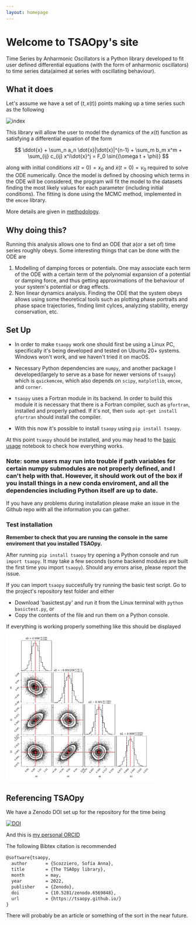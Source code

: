 ```yaml
---
layout: homepage
---
```


# Welcome to TSAOpy's site

Time Series by Anharmonic Oscillators is a Python library developed to fit user defined differential equations (with the form of anharmonic oscillators) to time series data(aimed at series with oscillating behaviour). 

## What it does

Let's assume we have a set of $(t,x(t))$ points making up a time series such as the following

![index](https://user-images.githubusercontent.com/94293518/180660624-b9c43ffd-2f0f-48b3-96b8-bac9a13a1f91.png)

This library will allow the user to model the dynamics of the $x(t)$ function as satisfying a differential equation of the form

$$ \ddot{x} + \sum_n a_n \dot{x}|\dot{x}|^{n-1} + \sum_m b_m x^m + \sum_{ij} c_{ij} x^i\dot{x}^j = F_0 \sin{(\omega t + \phi)} $$

along with initial conditions $x(t=0)=x_0$ and $\dot{x}(t=0)=v_0$ required to solve the ODE numerically. Once the model is defined by choosing which terms  in the ODE will be considered, the program will fit the model to the datasets finding the most likely values for each parameter (including initial conditions). The fitting is done using the MCMC method, implemented in the `emcee` library. 

More details are given in [methodology](https://tsaopy.github.io/methodology/).

## Why doing this?

Running this analysis allows one to find an ODE that a(or a set of) time series roughly obeys. Some interesting things that can be done with the ODE are
 
1. Modelling of damping forces or potentials. One may associate each term of the ODE with a certain term of the polynomial expansion of a potential or damping force, and thus getting approximations of the behaviour of your system's potential or drag effects.
2. Non linear dynamics analysis. Finding the ODE that the system obeys allows using some theoretical tools such as plotting phase portraits and phase space trajectories, finding limit  cylces, analyzing stability, energy conservation, etc.


## Set Up

- In order to make `tsaopy` work one should first be using a Linux PC, specifically it's being developed and tested on Ubuntu 20+ systems. Windows won't work, and we haven't tried it on macOS.

- Necessary Python dependencies are `numpy`, and another package I developed(largely to serve as a base for newer versions of `tsaopy`) which is `quickemcee`, which also depends on `scipy`, `matplotlib`, `emcee`, and `corner`. 

- `tsaopy` uses a Fortran module in its backend. In order to build this module it is necessary that there is a Fortran compiler, such as `gfortran`, installed and properly pathed. If it's not, then `sudo apt-get install gfortran` should install the compiler. 

- With this now it's possible to install `tsaopy` using `pip install tsaopy`. 

At this point `tsaopy` should be installed, and you may head to the [basic usage](https://tsaopy.github.io/basic-usage/) notebook to check how everything works. 

### Note: some users may run into trouble if path variables for certain numpy submodules are not properly defined, and I can't help with that. However, it should work out of the box if you install things in a new conda enviroment, and all the dependencies including Python itself are up to date. 

If you have any problems during installation please make an issue in the Github repo with all the information you can gather.

### Test installation

**Remember to check that you are running the console in the same enviroment that you installed TSAOpy.**

After running `pip install tsaopy` try opening a Python console and run `import tsaopy`. It may take a few seconds (some backend modules are built the first time you import `tsaopy`). Should any errors arise, please report the issue.

If you can import `tsaopy` succesfully try running the basic test script. Go to the project's repository test folder and either

- Download 'basictest.py' and run it from the Linux terminal with `python basictest.py`, or
- Copy the contents of the file and run them on a Python console.

If everything is working properly something like this should be displayed

<img src="https://raw.githubusercontent.com/tsaopy/tsaopy.github.io/main/assets/mainpage_sample_pic.png" width="400">

## Referencing TSAOpy

We have a Zenodo DOI set up for the repository for the time being

[![DOI](https://zenodo.org/badge/427913804.svg)](https://zenodo.org/badge/latestdoi/427913804)

And this is [my personal ORCID](https://orcid.org/0000-0002-1007-8229)

The following Bibtex citation is recommended

```
@software{tsaopy,
  author       = {Scozziero, Sofía Anna},
  title        = {The TSAOpy library},
  month        = may,
  year         = 2022,
  publisher    = {Zenodo},
  doi          = {10.5281/zenodo.6569848},
  url          = {https://tsaopy.github.io/}
}
```

There will probably be an article or something of the sort in the near future. 
